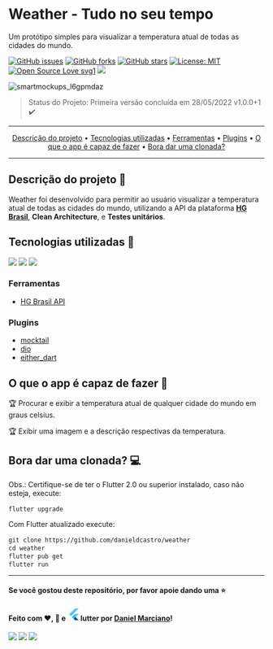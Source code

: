 # Weather - Tudo no seu tempo
Um protótipo simples para visualizar a temperatura atual de todas as cidades do mundo.

[![GitHub issues](https://img.shields.io/github/issues/danieldcastro/weather)](https://github.com/danieldcastro/weather/issues)
[![GitHub forks](https://img.shields.io/github/forks/danieldcastro/weather)](https://github.com/danieldcastro/weather/network)
[![GitHub stars](https://img.shields.io/github/stars/danieldcastro/weather)](https://github.com/danieldcastro/weather/stargazers)
[![License: MIT](https://img.shields.io/badge/License-MIT-yellow.svg)](https://opensource.org/licenses/MIT)
[![Open Source Love svg1](https://badges.frapsoft.com/os/v1/open-source.svg?v=103)](#)
<a href="https://www.buymeacoffee.com/danieldcastro" target="_blank">
  <img width="135" src="https://img.shields.io/badge/Buy_Me_A_Toddynho-d83a7c?style=for-the-badge&logo=buy-me-a-coffee&logoColor=white">
</a>

![smartmockups_l6gpmdaz](https://user-images.githubusercontent.com/51754570/183125458-bf6a574b-fb45-4359-8f3b-8412f2c646dd.jpg)
> Status do Projeto: Primeira versão concluída em 28/05/2022 v1.0.0+1 :heavy_check_mark:

---

<p align="center">
 <a href="#descrição-do-projeto-pencil">Descrição do projeto</a> •
 <a href="#tecnologias-utilizadas-paperclip">Tecnologias utilizadas</a> • 
 <a href="#ferramentas">Ferramentas</a> • 
 <a href="#plugins">Plugins</a> • 
 <a href="#o-que-o-app-é-capaz-de-fazer-crystal_ball">O que o app é capaz de fazer</a> • 
 <a href="#bora-dar-uma-clonada-computer">Bora dar uma clonada?</a>
</p>

----

## Descrição do projeto :pencil:

Weather foi desenvolvido para permitir ao usuário visualizar a temperatura atual de todas as cidades do mundo, utilizando a API da plataforma **[HG Brasil](https://hgbrasil.com/)**, **Clean Architecture**, e **Testes unitários**.

## Tecnologias utilizadas :paperclip:

<a href="https://flutter.dev/" target="_blank"><img height="26" src="https://img.shields.io/badge/Flutter-02569B?style=for-the-badge&logo=flutter&logoColor=white"></a>
<a href="https://dart.dev/" target="_blank"><img height="26" src="https://img.shields.io/badge/Dart-0175C2?style=for-the-badge&logo=dart&logoColor=white"></a>
<a href="https://code.visualstudio.com/" target="_blank"><img height="26" src="https://img.shields.io/badge/VS_Code-0078D4?style=for-the-badge&logo=visual%20studio%20code&logoColor=white"></a>

### Ferramentas

- [HG Brasil API](https://api.hgbrasil.com/weather)

### Plugins

- [mocktail](https://pub.dev/packages/mocktail)
- [dio](https://pub.dev/packages/dio)
- [either_dart](https://pub.dev/packages/either_dart)

## O que o app é capaz de fazer :crystal_ball:

:trophy: Procurar e exibir a temperatura atual de qualquer cidade do mundo em graus celsius.

:trophy: Exibir uma imagem e a descrição respectivas da temperatura.

## Bora dar uma clonada? :computer:

Obs.: Certifique-se de ter o Flutter 2.0 ou superior instalado, caso não esteja, execute:

```
flutter upgrade
```

Com Flutter atualizado execute:
```
git clone https://github.com/danieldcastro/weather
cd weather
flutter pub get
flutter run
```

----
#### Se você gostou deste repositório, por favor apoie dando uma :star: 
#### Feito com ❤️, 🤬 e <img height="26" src="https://raw.githubusercontent.com/github/explore/80688e429a7d4ef2fca1e82350fe8e3517d3494d/topics/flutter/flutter.png">lutter por [Daniel Marciano](https://instagram.com/odanielmarciano)!

<a href="https://twitter.com/odanielmarciano" target="_blank"><img height="20" src="https://img.shields.io/badge/-@odanielmarciano-1ca0f1?style=flat-square&amp;labelColor=1ca0f1&amp;logo=twitter&amp;logoColor=white&amp;link=https://twitter.com/odanielmarciano"></a>
<a href="https://www.linkedin.com/in/danieldecastromarciano/" target="_blank"><img height="20" src="https://img.shields.io/badge/-Daniel-blue?style=flat-square&amp;logo=Linkedin&amp;logoColor=white&amp;link=https://www.linkedin.com/in/danieldecastromarciano/"></a>
<a href="mailto:odanielmarciano@gmail.com" target="_blank"><img height="20" src="https://img.shields.io/badge/-odanielmarciano@gmail.com-c14438?style=flat-square&amp;logo=Gmail&amp;logoColor=white&amp;link=mailto:odanielmarciano@gmail.com"></a>
